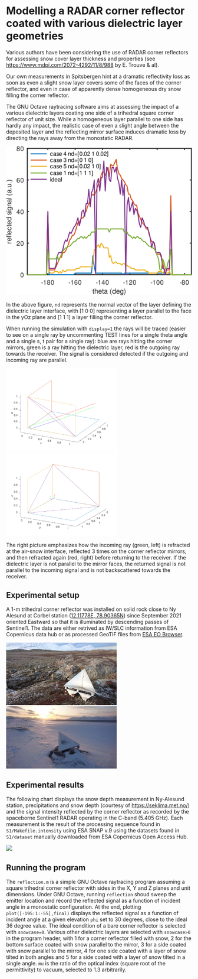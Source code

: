 # Modelling a RADAR corner reflector coated with various dielectric layer geometries

Various authors have been considering the use of RADAR corner reflectors for assessing
snow cover layer thickness and properties (see https://www.mdpi.com/2072-4292/11/8/988 
by E. Trouve & al). 

Our own measurements in Spitsbergen hint at a dramatic reflectivity loss as soon as even
a slight snow layer covers some of the faces of the corner reflector, and even in case
of apparently dense homogeneous dry snow filling the corner reflector.

The GNU Octave raytracing software aims at assessing the impact of a various dielectric
layers coating one side of a trihedral square corner reflector of unit size. While a 
homogeneous layer parallel to one side has hardly any impact, the realistic case of even
a slight angle between the deposited layer and the reflecting mirror surface induces
dramatic loss by directing the rays away from the monostatic RADAR.

<img src="reflection.png">

In the above figure, ``nd`` represents the normal vector of the layer defining the dielectric
layer interface, with [1 0 0] representing a layer parallel to the face in the yOz plane
and [1 1 1] a layer filling the corner reflector.

When running the simulation with ``display=1`` the rays will be traced (easier to see on a single
ray by uncommenting TEST lines for a single theta angle and a single s, t pair for a single ray): blue
are rays hitting the corner mirrors, green is a ray hitting the dielectric layer, red is the outgoing
ray towards the receiver. The signal is considered detected if the outgoing and incoming ray are
parallel.

<img src="mu1p51.png" width=300><img src="mu1p52.png" width=300>

The right picture emphasizes how the incoming ray (green, left) is refracted at the air-snow
interface, reflected 3 times on the corner reflector mirrors, and then refracted again (red, right)
before returning to the receiver. If the dielectric layer is not parallel to the mirror faces, the
returned signal is not parallel to the incoming signal and is not backscattered towards the receiver.

## Experimental setup

A 1-m trihedral corner reflector was installed on solid rock close to Ny Alesund at Corbel
station ([12.11778E, 78.90365N](https://goo.gl/maps/qpgrMF41vFTqENkcA)) since September
2021 oriented Eastward so that it is illuminated by descending passes of Sentinel1. The
data are either retrived as IW/SLC information from ESA Copernicus data hub or as processed 
GeoTIF files from [ESA EO Browser](https://apps.sentinel-hub.com/eo-browser/?zoom=13&lat=78.903&lng=12.1053).

<img src="2209.jpg" width=300><img src="2304.jpg" width=300>

## Experimental results

The following chart displays the snow depth measurement in Ny-Alesund station, precipitations
and snow depth (courtesy of https://seklima.met.no/) and the signal intensity reflected by the 
corner reflector as recorded by the spaceborne Sentinel1 RADAR operating in the C-band (5.405 GHz).
Each measurement is the result of the processing sequence found in ``S1/Makefile.intensity`` using
ESA SNAP v.9 using the datasets found in ``S1/dataset`` manually downloaded from ESA Copernicus Open 
Access Hub.

<img src="all.png">

## Running the program

The ``reflection.m`` is a simple GNU Octave raytracing program assuming a square trihedral corner
reflector with sides in the X, Y and Z planes and unit dimensions. Under GNU Octave, running ``reflection``
shoud sweep the emitter location and record the reflected signal as a function of incident angle in a monostatic
configuration. At the end, plotting ``plot([-195:1:-55],final)`` displays the reflected signal as a 
function of incident angle at a given elevation ``phi`` set to 30 degrees, close to the ideal 36 degree value.
The ideal condition of a bare corner reflector is selected with ``snowcase=0``. Various other dielectric
layers are selected with ``snowcase>0`` in the program header, with 1 for a corner reflector filled with snow,
2 for the bottom surface coated with snow parallel to the mirror, 3 for a side coated with snow parallel to the mirror,
4 for one side coated with a layer of snow tilted in both angles and 5 for a side coated with a layer of
snow tilted in a single angle. ``mu`` is the ratio of the optical index (square root of the permittivity) to
vacuum, selected to 1.3 arbitrarily.

